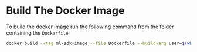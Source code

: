 # Build The Docker Image

To build the docker image run the following command from the folder containing
the `Dockerfile`:

```sh
docker build --tag ml-sdk-image --file Dockerfile --build-arg user=$(whoami) --build-arg uid=$(id -u) ..
```
